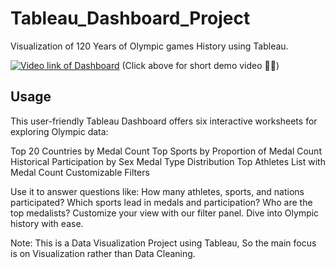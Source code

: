 # Tableau_Dashboard_Project
Visualization of 120 Years of Olympic games History using Tableau.

[![Video link of Dashboard](https://img.youtube.com/vi/r5n2JNEJn44/0.jpg)](https://youtu.be/r5n2JNEJn44)
(Click above for short demo video ☝🏻️)

## Usage
This user-friendly Tableau Dashboard offers six interactive worksheets for exploring Olympic data:

Top 20 Countries by Medal Count
Top Sports by Proportion of Medal Count
Historical Participation by Sex
Medal Type Distribution
Top Athletes List with Medal Count
Customizable Filters

Use it to answer questions like:
How many athletes, sports, and nations participated?
Which sports lead in medals and participation?
Who are the top medalists?
Customize your view with our filter panel. Dive into Olympic history with ease.

Note: This is a Data Visualization Project using Tableau, So the main focus is on Visualization rather than Data Cleaning.
